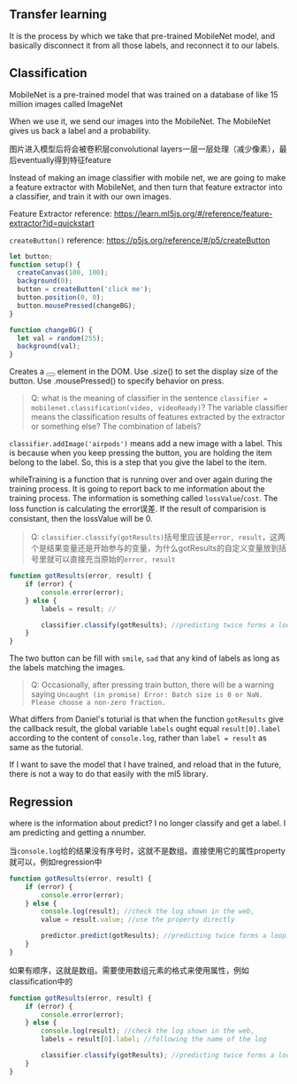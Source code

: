 ## Transfer learning
It is the process by which we take that pre-trained MobileNet model, and basically disconnect it from all those labels, and reconnect it to our labels.


## Classification

MobileNet is a pre-trained model that was trained on a database of like 15 million images called ImageNet

When we use it, we send our images into the MobileNet. The MobileNet gives us back a label and a probability.

图片进入模型后将会被卷积层convolutional layers一层一层处理（减少像素），最后eventually得到特征feature

Instead of making an image classifier with mobile net, we are going to make a feature extractor with MobileNet, and then turn that feature extractor into a classifier, and train it with our own images.

Feature Extractor reference: <https://learn.ml5js.org/#/reference/feature-extractor?id=quickstart>


`createButton()` reference: <https://p5js.org/reference/#/p5/createButton>
```js
let button;
function setup() {
  createCanvas(100, 100);
  background(0);
  button = createButton('click me');
  button.position(0, 0);
  button.mousePressed(changeBG);
}

function changeBG() {
  let val = random(255);
  background(val);
}
```
Creates a <button></button> element in the DOM. Use .size() to set the display size of the button. Use .mousePressed() to specify behavior on press.

>Q: what is the meaning of classifier in the sentence `classifier = mobilenet.classification(video, videoReady)`? The variable classifier means the classification results of features extracted by the extractor or something else? The combination of labels?

`classifier.addImage('airpods')` means add a new image with a label. This is because when you keep pressing the button, you are holding the item belong to the label. So, this is a step that you give the label to the item.


whileTraining is a function that is running over and over again during the training process. It is going to report back to me information about the training process. The information is something called `lossValue`/`cost`. The loss function is calculating the error误差. If the result of comparision is consistant, then the lossValue will be 0.

>Q: `classifier.classify(gotResults)`括号里应该是`error, result`，这两个是结果变量还是开始参与的变量，为什么gotResults的自定义变量放到括号里就可以直接充当原始的`error, result`
```js
function gotResults(error, result) {
    if (error) {
        console.error(error);
    } else {
        labels = result; //

        classifier.classify(gotResults); //predicting twice forms a loop.
    }
}
```

The two button can be fill with `smile`, `sad` that any kind of labels as long as the labels matching the images.


>Q: Occasionally, after pressing train button, there will be a warning saying `Uncaught (in promise) Error: Batch size is 0 or NaN. Please choose a non-zero fraction.`

What differs from Daniel's toturial is that when the function `gotResults` give the callback result, the global variable `labels` ought equal `result[0].label` according to the content of `console.log`, rather than `label = result` as same as the tutorial.

If I want to save the model that I have trained, and reload that in the future, there is not a way to do that easily with the ml5 library.

## Regression

where is the information about predict?
I no longer classify and get a label. I am predicting and getting a nnumber.

当`console.log`给的结果没有序号时，这就不是数组。直接使用它的属性property就可以，例如regression中

```js
function gotResults(error, result) {
    if (error) {
        console.error(error);
    } else {
        console.log(result); //check the log shown in the web,
        value = result.value; //use the property directly

        predictor.predict(gotResults); //predicting twice forms a loop.
    }
}
```

如果有顺序，这就是数组。需要使用数组元素的格式来使用属性，例如classification中的

```js
function gotResults(error, result) {
    if (error) {
        console.error(error);
    } else {
        console.log(result); //check the log shown in the web,
        labels = result[0].label; //following the name of the log

        classifier.classify(gotResults); //predicting twice forms a loop.
    }
}
```
